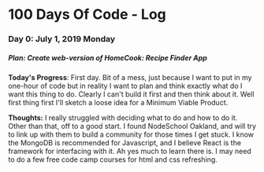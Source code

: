 # 100 Days Of Code - Log

### Day 0: July 1, 2019 Monday
##### Plan: Create web-version of HomeCook: Recipe Finder App

**Today's Progress**: First day. Bit of a mess, just because I want to put in my one-hour of code but in reality I want to plan and think exactly what do I want this thing to do. Clearly I can't build it first and then think about it. Well first thing first I'll sketch a loose idea for a Minimum Viable Product. 

**Thoughts:** I really struggled with deciding what to do and how to do it. Other than that, off to a good start. I found NodeSchool Oakland, and will try to link up with them to build a community for those times I get stuck. I know the MongoDB is recommended for Javascript, and I believe React is the framework for interfacing with it. Ah yes much to learn there is.
I may need to do a few free code camp courses for html and css refreshing.
